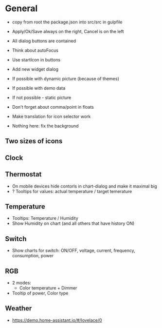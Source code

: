 # General
- copy from root the package.json into src/src in gulpfile
- Apply/Ok/Save always on the right, Cancel is on the left
- All dialog buttons are contained
- Think about autoFocus
- Use startIcon in buttons

- Add new widget dialog
 - If possible with dynamic picture (because of themes)
 - If possible with demo data
 - If not possible - static picture

- Don't forget about comma/point in floats

- Make translation for icon selector work

- Nothing here: fix the background

## Two sizes of icons

## Clock
## Thermostat
- On mobile devices hide contorls in chart-dialog and make it maximal big
- ? Tooltips for values: actual temperature / target temerature
## Temperature
- Tooltips: Temperature / Humidity
- Show Humidity on chart (and all others that have history ON)

## Switch
- Show charts for switch: ON/OFF, voltage, current, frequency, consumption, power

## RGB
- 2 modes:
  - Color temperature + Dimmer 
- Tooltip of power, Color type

## Weather
- https://demo.home-assistant.io/#/lovelace/0